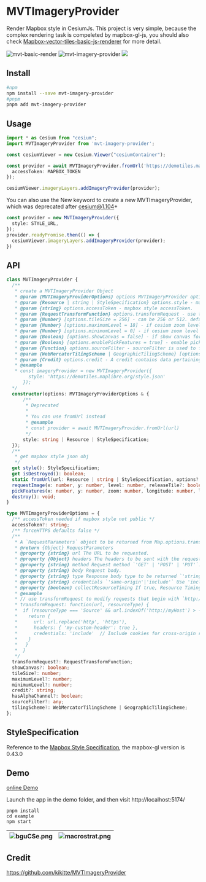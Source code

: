 # MVTImageryProvider

Render Mapbox style in CesiumJs. This project is very simple, because the complex rendering task is compeleted by mapbox-gl-js, you should also check [Mapbox-vector-tiles-basic-js-renderer](https://github.com/landtechnologies/Mapbox-vector-tiles-basic-js-renderer) for more detail.

![mvt-basic-render](http://img.badgesize.io/https://unpkg.com/mvt-basic-render?compression=gzip&label=gzip) ![mvt-imagery-provider](http://img.badgesize.io/https://unpkg.com/mvt-imagery-provider?compression=gzip&label=gzip) <a href="https://www.npmjs.com/package/mvt-imagery-provider">![](https://img.shields.io/npm/v/mvt-imagery-provider)</a>

## Install

```bash
#npm
npm install --save mvt-imagery-provider
#pnpm
pnpm add mvt-imagery-provider
```

## Usage

```ts
import * as Cesium from "cesium";
import MVTImageryProvider from 'mvt-imagery-provider';

const cesiumViewer = new Cesium.Viewer("cesiumContainer");

const provider = await MVTImageryProvider.fromUrl('https://demotiles.maplibre.org/style.json', {
  accessToken: MAPBOX_TOKEN
});

cesiumViewer.imageryLayers.addImageryProvider(provider);

```

You can also use the New keyword to create a new MVTImageryProvider, which was deprecated after cesium@1.104+

```ts
const provider = new MVTImageryProvider({
  style: STYLE_URL,
});
provider.readyPromise.then(() => {
  cesiumViewer.imageryLayers.addImageryProvider(provider);
})
```

## API

```ts
class MVTImageryProvider {
  /**
   * create a MVTImageryProvider Object
   * @param {MVTImageryProviderOptions} options MVTImageryProvider options as follow:
   * @param {Resource | string | StyleSpecification} options.style - mapbox style object or url Resource.
   * @param {string} options.accessToken - mapbox style accessToken.
   * @param {RequestTransformFunction} options.transformRequest - use transformRequest to modify tile requests.
   * @param {Number} [options.tileSize = 256] - can be 256 or 512. defaults to 256.
   * @param {Number} [options.maximumLevel = 18] - if cesium zoom level exceeds maximumLevel, layer will be invisible, defaults to 18.
   * @param {Number} [options.minimumLevel = 0] - if cesium zoom level belows minimumLevel, layer will be invisible, defaults to 0.
   * @param {Boolean} [options.showCanvas = false] - if show canvas for debug.
   * @param {Boolean} [options.enablePickFeatures = true] - enable pickFeatures or not, defaults to true.
   * @param {Function} options.sourceFilter - sourceFilter is used to filter which source participate in pickFeature process.
   * @param {WebMercatorTilingScheme | GeographicTilingScheme} [options.tilingScheme = WebMercatorTilingScheme] - Cesium tilingScheme, defaults to WebMercatorTilingScheme(EPSG: 3857).
   * @param {Credit} options.credit - A credit contains data pertaining to how to display attributions/credits for certain content on the screen.
   * @example
   * const imageryProvider = new MVTImageryProvider({
        style: 'https://demotiles.maplibre.org/style.json'
      });
  */
  constructor(options: MVTImageryProviderOptions & {
      /**
       * Deprecated
       *
       * You can use fromUrl instead
       * @example
       * const provider = await MVTImageryProvider.fromUrl(url)
       */
      style: string | Resource | StyleSpecification;
  });
  /**
   * get mapbox style json obj
   */
  get style(): StyleSpecification;
  get isDestroyed(): boolean;
  static fromUrl(url: Resource | string | StyleSpecification, options?: MVTImageryProviderOptions): Promise<MVTImageryProvider>;
  requestImage(x: number, y: number, level: number, releaseTile?: boolean): Promise<HTMLImageElement | HTMLCanvasElement | any> | undefined;
  pickFeatures(x: number, y: number, zoom: number, longitude: number, latitude: number): Promise<ImageryLayerFeatureInfo[]> | undefined;
  destroy(): void;
}

type MVTImageryProviderOptions = {
  /** accessToken needed if mapbox style not public */
  accessToken?: string;
  /** forceHTTPS defaults false */
  /**
   * A `RequestParameters` object to be returned from Map.options.transformRequest callbacks.
   * @return {Object} RequestParameters
   * @property {string} url The URL to be requested.
   * @property {Object} headers The headers to be sent with the request.
   * @property {string} method Request method `'GET' | 'POST' | 'PUT'`.
   * @property {string} body Request body.
   * @property {string} type Response body type to be returned `'string' | 'json' | 'arrayBuffer'`.
   * @property {string} credentials `'same-origin'|'include'` Use 'include' to send cookies with cross-origin requests.
   * @property {boolean} collectResourceTiming If true, Resource Timing API information will be collected for these transformed requests and returned in a resourceTiming property of relevant data events.
   * @example
   * // use transformRequest to modify requests that begin with `http://myHost`
   * transformRequest: function(url, resourceType) {
   *  if (resourceType === 'Source' && url.indexOf('http://myHost') > -1) {
   *    return {
   *      url: url.replace('http', 'https'),
   *      headers: { 'my-custom-header': true },
   *      credentials: 'include'  // Include cookies for cross-origin requests
   *    }
   *   }
   *  }
   */
  transformRequest?: RequestTransformFunction;
  showCanvas?: boolean;
  tileSize?: number;
  maximumLevel?: number;
  minimumLevel?: number;
  credit?: string;
  hasAlphaChannel?: boolean;
  sourceFilter?: any;
  tilingScheme?: WebMercatorTilingScheme | GeographicTilingScheme;
};
```

## StyleSpecification

Reference to the [Mapbox Style Specification](https://docs.mapbox.com/mapbox-gl-js/style-spec/root/), the mapbox-gl version is 0.43.0

## Demo

[online Demo](https://mvti-magery-provider.vercel.app/)

Launch the app in the demo folder, and then visit http://localhost:5174/

```node
pnpm install
cd example
npm start
```

| ![bguCSe.png](https://s1.ax1x.com/2022/07/28/vCk4z9.png) | ![macrostrat.png](https://s1.ax1x.com/2022/07/28/vCkcZV.png) |
| ------- | ------- |

## Credit

https://github.com/kikitte/MVTImageryProvider